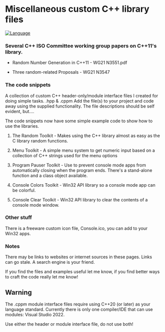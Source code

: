 # Miscellaneous custom C++ library files

[![Language](https://img.shields.io/badge/Language%20-C++-blue.svg)](https://github.com/GeorgePimpleton/misc_files/)

### Several C++ ISO Committee working group papers on C++11's <random> library.

+ Random Number Generation in C++11 - WG21 N3551.pdf
    
+ Three random-related Proposals - WG21 N3547

### The code snippets

A collection of custom C++ header-only/module interface files I created for doing simple tasks.  .hpp & .cppm  Add the file(s) to your project and code away using the supplied functionality.  The file descriptions should be self evident, but....

The code snippets now have some simple example code to show how to use the libraries.

1. The Random Toolkit - Makes using the C++ <random> library almost as easy as the C library random functions.

2. Menu Toolkit - A simple menu system to get numeric input based on a collection of C++ strings used for the menu options

3. Program Pauser Toolkit - Use to prevent console mode apps from automatically closing when the program ends.  There's a stand-alone function and a class object available.

4. Console Colors Toolkit - Win32 API library so a console mode app can be colorful.

5. Console Clear Toolkit - Win32 API library to clear the contents of a console mode window.

### Other stuff

There is a freeware custom icon file, Console.ico, you can add to your Win32 apps.

### Notes

There may be links to websites or internet sources in these pages. Links can go stale. A search engine is your friend.

If you find the files and examples useful let me know, if you find better ways to craft the code really let me know!

## Warning

The .cppm module interface files require using C++20 (or later) as your language standard.  Currently there is only one compiler/IDE that can use modules: Visual Studio 2022.

Use either the header or module interface file, do not use both!
